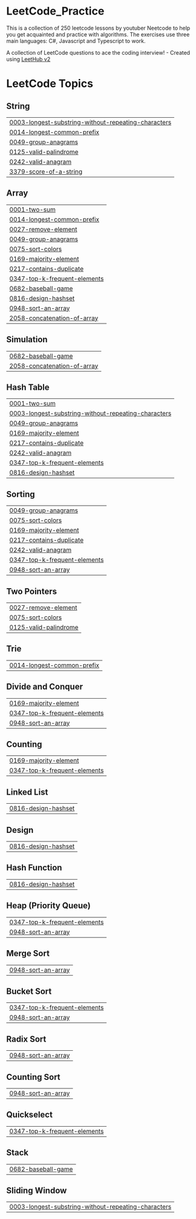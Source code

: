 # LeetCode_Practice

This is a collection of 250 leetcode lessons by youtuber Neetcode to help you get acquainted and practice with algorithms.
The exercises use three main languages: C#, Javascript and Typescript to work.

A collection of LeetCode questions to ace the coding interview! - Created using [LeetHub v2](https://github.com/arunbhardwaj/LeetHub-2.0)

<!---LeetCode Topics Start-->
# LeetCode Topics
## String
|  |
| ------- |
| [0003-longest-substring-without-repeating-characters](https://github.com/Son2k5/LeetCode_Practice/tree/master/0003-longest-substring-without-repeating-characters) |
| [0014-longest-common-prefix](https://github.com/Son2k5/LeetCode_Practice/tree/master/0014-longest-common-prefix) |
| [0049-group-anagrams](https://github.com/Son2k5/LeetCode_Practice/tree/master/0049-group-anagrams) |
| [0125-valid-palindrome](https://github.com/Son2k5/LeetCode_Practice/tree/master/0125-valid-palindrome) |
| [0242-valid-anagram](https://github.com/Son2k5/LeetCode_Practice/tree/master/0242-valid-anagram) |
| [3379-score-of-a-string](https://github.com/Son2k5/LeetCode_Practice/tree/master/3379-score-of-a-string) |
## Array
|  |
| ------- |
| [0001-two-sum](https://github.com/Son2k5/LeetCode_Practice/tree/master/0001-two-sum) |
| [0014-longest-common-prefix](https://github.com/Son2k5/LeetCode_Practice/tree/master/0014-longest-common-prefix) |
| [0027-remove-element](https://github.com/Son2k5/LeetCode_Practice/tree/master/0027-remove-element) |
| [0049-group-anagrams](https://github.com/Son2k5/LeetCode_Practice/tree/master/0049-group-anagrams) |
| [0075-sort-colors](https://github.com/Son2k5/LeetCode_Practice/tree/master/0075-sort-colors) |
| [0169-majority-element](https://github.com/Son2k5/LeetCode_Practice/tree/master/0169-majority-element) |
| [0217-contains-duplicate](https://github.com/Son2k5/LeetCode_Practice/tree/master/0217-contains-duplicate) |
| [0347-top-k-frequent-elements](https://github.com/Son2k5/LeetCode_Practice/tree/master/0347-top-k-frequent-elements) |
| [0682-baseball-game](https://github.com/Son2k5/LeetCode_Practice/tree/master/0682-baseball-game) |
| [0816-design-hashset](https://github.com/Son2k5/LeetCode_Practice/tree/master/0816-design-hashset) |
| [0948-sort-an-array](https://github.com/Son2k5/LeetCode_Practice/tree/master/0948-sort-an-array) |
| [2058-concatenation-of-array](https://github.com/Son2k5/LeetCode_Practice/tree/master/2058-concatenation-of-array) |
## Simulation
|  |
| ------- |
| [0682-baseball-game](https://github.com/Son2k5/LeetCode_Practice/tree/master/0682-baseball-game) |
| [2058-concatenation-of-array](https://github.com/Son2k5/LeetCode_Practice/tree/master/2058-concatenation-of-array) |
## Hash Table
|  |
| ------- |
| [0001-two-sum](https://github.com/Son2k5/LeetCode_Practice/tree/master/0001-two-sum) |
| [0003-longest-substring-without-repeating-characters](https://github.com/Son2k5/LeetCode_Practice/tree/master/0003-longest-substring-without-repeating-characters) |
| [0049-group-anagrams](https://github.com/Son2k5/LeetCode_Practice/tree/master/0049-group-anagrams) |
| [0169-majority-element](https://github.com/Son2k5/LeetCode_Practice/tree/master/0169-majority-element) |
| [0217-contains-duplicate](https://github.com/Son2k5/LeetCode_Practice/tree/master/0217-contains-duplicate) |
| [0242-valid-anagram](https://github.com/Son2k5/LeetCode_Practice/tree/master/0242-valid-anagram) |
| [0347-top-k-frequent-elements](https://github.com/Son2k5/LeetCode_Practice/tree/master/0347-top-k-frequent-elements) |
| [0816-design-hashset](https://github.com/Son2k5/LeetCode_Practice/tree/master/0816-design-hashset) |
## Sorting
|  |
| ------- |
| [0049-group-anagrams](https://github.com/Son2k5/LeetCode_Practice/tree/master/0049-group-anagrams) |
| [0075-sort-colors](https://github.com/Son2k5/LeetCode_Practice/tree/master/0075-sort-colors) |
| [0169-majority-element](https://github.com/Son2k5/LeetCode_Practice/tree/master/0169-majority-element) |
| [0217-contains-duplicate](https://github.com/Son2k5/LeetCode_Practice/tree/master/0217-contains-duplicate) |
| [0242-valid-anagram](https://github.com/Son2k5/LeetCode_Practice/tree/master/0242-valid-anagram) |
| [0347-top-k-frequent-elements](https://github.com/Son2k5/LeetCode_Practice/tree/master/0347-top-k-frequent-elements) |
| [0948-sort-an-array](https://github.com/Son2k5/LeetCode_Practice/tree/master/0948-sort-an-array) |
## Two Pointers
|  |
| ------- |
| [0027-remove-element](https://github.com/Son2k5/LeetCode_Practice/tree/master/0027-remove-element) |
| [0075-sort-colors](https://github.com/Son2k5/LeetCode_Practice/tree/master/0075-sort-colors) |
| [0125-valid-palindrome](https://github.com/Son2k5/LeetCode_Practice/tree/master/0125-valid-palindrome) |
## Trie
|  |
| ------- |
| [0014-longest-common-prefix](https://github.com/Son2k5/LeetCode_Practice/tree/master/0014-longest-common-prefix) |
## Divide and Conquer
|  |
| ------- |
| [0169-majority-element](https://github.com/Son2k5/LeetCode_Practice/tree/master/0169-majority-element) |
| [0347-top-k-frequent-elements](https://github.com/Son2k5/LeetCode_Practice/tree/master/0347-top-k-frequent-elements) |
| [0948-sort-an-array](https://github.com/Son2k5/LeetCode_Practice/tree/master/0948-sort-an-array) |
## Counting
|  |
| ------- |
| [0169-majority-element](https://github.com/Son2k5/LeetCode_Practice/tree/master/0169-majority-element) |
| [0347-top-k-frequent-elements](https://github.com/Son2k5/LeetCode_Practice/tree/master/0347-top-k-frequent-elements) |
## Linked List
|  |
| ------- |
| [0816-design-hashset](https://github.com/Son2k5/LeetCode_Practice/tree/master/0816-design-hashset) |
## Design
|  |
| ------- |
| [0816-design-hashset](https://github.com/Son2k5/LeetCode_Practice/tree/master/0816-design-hashset) |
## Hash Function
|  |
| ------- |
| [0816-design-hashset](https://github.com/Son2k5/LeetCode_Practice/tree/master/0816-design-hashset) |
## Heap (Priority Queue)
|  |
| ------- |
| [0347-top-k-frequent-elements](https://github.com/Son2k5/LeetCode_Practice/tree/master/0347-top-k-frequent-elements) |
| [0948-sort-an-array](https://github.com/Son2k5/LeetCode_Practice/tree/master/0948-sort-an-array) |
## Merge Sort
|  |
| ------- |
| [0948-sort-an-array](https://github.com/Son2k5/LeetCode_Practice/tree/master/0948-sort-an-array) |
## Bucket Sort
|  |
| ------- |
| [0347-top-k-frequent-elements](https://github.com/Son2k5/LeetCode_Practice/tree/master/0347-top-k-frequent-elements) |
| [0948-sort-an-array](https://github.com/Son2k5/LeetCode_Practice/tree/master/0948-sort-an-array) |
## Radix Sort
|  |
| ------- |
| [0948-sort-an-array](https://github.com/Son2k5/LeetCode_Practice/tree/master/0948-sort-an-array) |
## Counting Sort
|  |
| ------- |
| [0948-sort-an-array](https://github.com/Son2k5/LeetCode_Practice/tree/master/0948-sort-an-array) |
## Quickselect
|  |
| ------- |
| [0347-top-k-frequent-elements](https://github.com/Son2k5/LeetCode_Practice/tree/master/0347-top-k-frequent-elements) |
## Stack
|  |
| ------- |
| [0682-baseball-game](https://github.com/Son2k5/LeetCode_Practice/tree/master/0682-baseball-game) |
## Sliding Window
|  |
| ------- |
| [0003-longest-substring-without-repeating-characters](https://github.com/Son2k5/LeetCode_Practice/tree/master/0003-longest-substring-without-repeating-characters) |
<!---LeetCode Topics End-->
